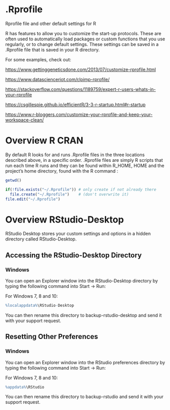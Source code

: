 # .Rprofile
Rprofile file and other default settings for R

R has features to allow you to customize the start-up protocols. These are often used to automatically load packages or custom functions that you use regularly, or to change default settings. These settings can be saved in a .Rprofile file that is saved in your R directory.

For some examples, check out:

 https://www.gettinggeneticsdone.com/2013/07/customize-rprofile.html
 
 https://www.datascienceriot.com/r/pimp-rprofile/
 
 https://stackoverflow.com/questions/1189759/expert-r-users-whats-in-your-rprofile
 
 https://csgillespie.github.io/efficientR/3-3-r-startup.html#r-startup
 
 https://www.r-bloggers.com/customize-your-rprofile-and-keep-your-workspace-clean/
 
  

# Overview R CRAN
By default R looks for and runs .Rprofile files in the three locations described above, in a specific order. .Rprofile files are simply R scripts that run each time R runs and they can be found within R_HOME, HOME and the project’s home directory, found with the R command :
```r
getwd()

if(!file.exists("~/.Rprofile")) # only create if not already there
  file.create("~/.Rprofile")    # (don't overwrite it)
file.edit("~/.Rprofile")

```



# Overview RStudio-Desktop
RStudio Desktop stores your custom settings and options in a hidden directory called RStudio-Desktop. 

## Accessing the RStudio-Desktop Directory
### Windows
You can open an Explorer window into the RStudio-Desktop directory by typing the following command into Start -> Run:

For Windows 7, 8 and 10:

```r
%localappdata%\RStudio-Desktop
```

You can then rename this directory to backup-rstudio-desktop and send it with your support request.

## Resetting Other Preferences
### Windows
You can open an Explorer window into the RStudio preferences directory by typing the following command into Start -> Run:

For Windows 7, 8 and 10:

```r
%appdata%\RStudio
```

You can then rename this directory to backup-rstudio and send it with your support request.
